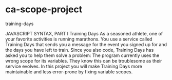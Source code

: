 # ca-scope-project
training-days

JAVASCRIPT SYNTAX, PART I
Training Days
As a seasoned athlete, one of your favorite activities is running marathons. 
You use a service called Training Days that sends you a message for the event you signed up for and the days you have left to train.
Since you also code, Training Days has asked you to help them solve a problem: The program currently uses the wrong scope for its variables. 
They know this can be troublesome as their service evolves. 
In this project you will make Training Days more maintainable and less error-prone by fixing variable scopes.
